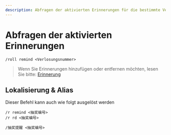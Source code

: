 ```yaml
---
description: Abfragen der aktivierten Erinnerungen für die bestimmte Verlosung
---
```


# Abfragen der aktivierten Erinnerungen

```
/roll remind <Verlosungsnummer>
```

> Wenn Sie Erinnerungen hinzufügen oder entfernen möchten, lesen Sie bitte: [Erinnerung](broken-reference)

## Lokalisierung & Alias

Dieser Befehl kann auch wie folgt ausgelöst werden

```
/r remind <抽奖编号>
/r rd <抽奖编号>

/抽奖提醒 <抽奖编号>
```
